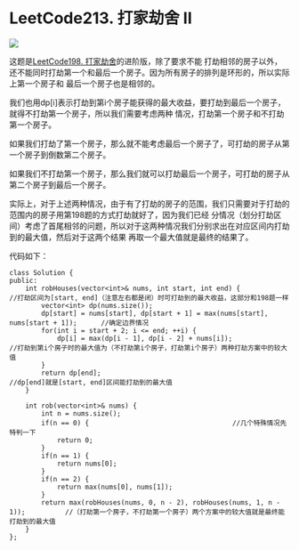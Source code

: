 # LeetCode213. 打家劫舍 II

![](https://img2020.cnblogs.com/blog/2078361/202008/2078361-20200814202502053-107188407.png)

这题是[LeetCode198. 打家劫舍](https://www.cnblogs.com/linrj/p/13433860.html)的进阶版，除了要求不能
打劫相邻的房子以外，还不能同时打劫第一个和最后一个房子。因为所有房子的排列是环形的，所以实际上第一个房子和
最后一个房子也是相邻的。

我们也用dp[i]表示打劫到第i个房子能获得的最大收益，要打劫到最后一个房子，就得不打劫第一个房子，所以我们需要考虑两种
情况，打劫第一个房子和不打劫第一个房子。

如果我们打劫了第一个房子，那么就不能考虑最后一个房子了，可打劫的房子从第一个房子到倒数第二个房子。

如果我们不打劫第一个房子，那么我们就可以打劫最后一个房子，可打劫的房子从第二个房子到最后一个房子。

实际上，对于上述两种情况，由于有了打劫的房子的范围，我们只需要对于打劫的范围内的房子用第198题的方式打劫就好了，因为我们已经
分情况（划分打劫区间）考虑了首尾相邻的问题，所以对于这两种情况我们分别求出在对应区间内打劫到的最大值，然后对于这两个结果
再取一个最大值就是最终的结果了。

代码如下：

```
class Solution {
public:
    int robHouses(vector<int>& nums, int start, int end) {                  //打劫区间为[start, end]（注意左右都是闭）时可打劫到的最大收益，这部分和198题一样
        vector<int> dp(nums.size());
        dp[start] = nums[start], dp[start + 1] = max(nums[start], nums[start + 1]);      //确定边界情况
        for(int i = start + 2; i <= end; ++i) {
            dp[i] = max(dp[i - 1], dp[i - 2] + nums[i]);                  //打劫到第i个房子时的最大值为（不打劫第i个房子，打劫第i个房子）两种打劫方案中的较大值
        }
        return dp[end];                                          //dp[end]就是[start, end]区间能打劫到的最大值
    }

    int rob(vector<int>& nums) {
        int n = nums.size();
        if(n == 0) {                                    //几个特殊情况先特判一下
            return 0;
        }
        if(n == 1) {
            return nums[0];
        }
        if(n == 2) {
            return max(nums[0], nums[1]);
        }
        return max(robHouses(nums, 0, n - 2), robHouses(nums, 1, n - 1));          //（打劫第一个房子，不打劫第一个房子）两个方案中的较大值就是最终能打劫到的最大值
    }
};
```